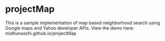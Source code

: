 # projectMap

This is a sample implementation of map based neighborhood search using Google maps and Yahoo developer APIs.
 View the demo here: midhunsezhi.github.io/projectMap
